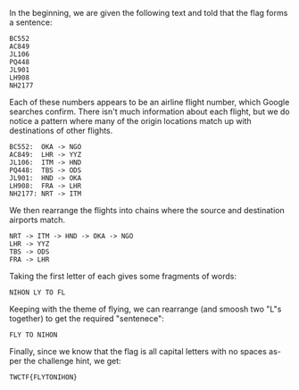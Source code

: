 In the beginning, we are given the following text and told that the flag forms
a sentence:

```
BC552
AC849
JL106
PQ448
JL901
LH908
NH2177
```

Each of these numbers appears to be an airline flight number, which Google
searches confirm. There isn't much information about each flight, but we do
notice a pattern where many of the origin locations match up with destinations
of other flights.

```
BC552:  OKA -> NGO
AC849:  LHR -> YYZ
JL106:  ITM -> HND
PQ448:  TBS -> ODS
JL901:  HND -> OKA
LH908:  FRA -> LHR
NH2177: NRT -> ITM
```

We then rearrange the flights into chains where the source and destination
airports match.

```
NRT -> ITM -> HND -> OKA -> NGO
LHR -> YYZ
TBS -> ODS
FRA -> LHR
```

Taking the first letter of each gives some fragments of words:

```
NIHON LY TO FL
```

Keeping with the theme of flying, we can rearrange (and smoosh two "L"s
together) to get the required "sentenece":

```
FLY TO NIHON
```

Finally, since we know that the flag is all capital letters with no spaces
as-per the challenge hint, we get:

```
TWCTF{FLYTONIHON}
```
